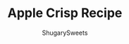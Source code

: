 ---
layout: ../../layouts/MarkdownPostLayout.astro
title: Apple Crisp Recipe
author: ShugarySweets
pubDate: 2019-10-29
description: "Easy Instant Pot Apple Crisp is made in minutes! Caramelized apples with a sweet, crisp topping is the perfect fall dessert recipe!"
image_url: https://www.shugarysweets.com/wp-content/uploads/2019/10/instant-pot-apple-crisp-3.jpg
tags: ["Desserts","American"]
calories: 241
protein: 2
carbohydrates: 45
fats: 6
fiber: 5
ingredients: ["6 large Granny Smith apples, peeled and cubed","1 tsp cinnamon","1/4 tsp nutmeg","1/2 tsp almond extract","1/4 cup light brown sugar, packed","1/2 cup water","4 Tbsp unsalted butter, melted","1/2 cup old fashioned oats","1/4 cup all-purpose flour","1/2 cup light brown sugar, packed","pinch of kosher salt","1/2 tsp cinnamon"]
serves: 8
time: "13 minutes"
prepTime: "10 minutes"
instructions: ["Peel and cube apples into large chunks or slices. Combine with cinnamon, nutmeg, almond extract and brown sugar in the Instant Pot. Add water. Stir until combined.","Make the topping in a bowl by combining melted butter with oats, flour, brown sugar, kosher salt, and cinnamon. Sprinkle on TOP of the apples, but do not stir.","Lock the lid in place and select HIGH PRESSURE for a cook time of 3 minutes. When done cooking, do a quick release.","Serve warm with ice cream and caramel sauce!"]
nutrition: ["241 calories","45 grams carbohydrates","15 milligrams cholesterol","6 grams fat","5 grams fiber","2 grams protein","4 grams saturated fat","25 milligrams sodium","32 grams sugar","0 grams trans fat","2 grams unsaturated fat"]
---